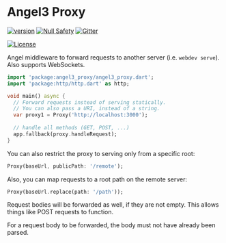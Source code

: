 # Angel3 Proxy

[![version](https://img.shields.io/badge/pub-v4.0.1-brightgreen)](https://pub.dartlang.org/packages/angel3_proxy)
[![Null Safety](https://img.shields.io/badge/null-safety-brightgreen)](https://dart.dev/null-safety)
[![Gitter](https://img.shields.io/gitter/room/angel_dart/discussion)](https://gitter.im/angel_dart/discussion)

[![License](https://img.shields.io/github/license/dukefirehawk/angel)](https://github.com/dukefirehawk/angel/tree/angel3/packages/proxy/LICENSE)

Angel middleware to forward requests to another server (i.e. `webdev serve`). Also supports WebSockets.

```dart
import 'package:angel3_proxy/angel3_proxy.dart';
import 'package:http/http.dart' as http;

void main() async {
  // Forward requests instead of serving statically.
  // You can also pass a URI, instead of a string.
  var proxy1 = Proxy('http://localhost:3000');
  
  // handle all methods (GET, POST, ...)
  app.fallback(proxy.handleRequest);
}
```

You can also restrict the proxy to serving only from a specific root:

```dart
Proxy(baseUrl, publicPath: '/remote');
```

Also, you can map requests to a root path on the remote server:

```dart
Proxy(baseUrl.replace(path: '/path'));
```

Request bodies will be forwarded as well, if they are not empty. This allows things like POST requests to function.

For a request body to be forwarded, the body must not have already been parsed.
